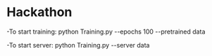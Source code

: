 # Hackathon

-To start training:  python Training.py --epochs 100 --pretrained data

-To start server: python Training.py --server data
